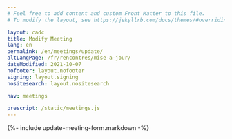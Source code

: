 ```yaml
---
# Feel free to add content and custom Front Matter to this file.
# To modify the layout, see https://jekyllrb.com/docs/themes/#overriding-theme-defaults

layout: cadc
title: Modify Meeting
lang: en
permalink: /en/meetings/update/
altLangPage: /fr/rencontres/mise-a-jour/
dateModified: 2021-10-07
nofooter: layout.nofooter
signing: layout.signing
nositesearch: layout.nositesearch

nav: meetings

prescript: /static/meetings.js
---
```


{%- include update-meeting-form.markdown -%}
